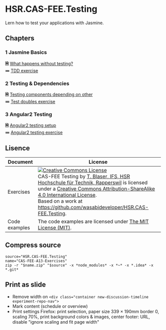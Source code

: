 # HSR.CAS-FEE.Testing
Lern how to test your applications with Jasmine.


## Chapters

### 1 Jasmine Basics

**🗎** [What happens without testing?](./basics/README.md)  
**≔** [TDD exercise](./basics/Exercise-Jasmine.md)

### 2 Testing & Dependencies

**🗎** [Testing components depending on other](./dependencies/README.md)  
**≔** [Test doubles exercise](./dependencies/Exercise-Doubles.md)

### 3 Angular2 Testing

**🗎** [Angular2 testing setup](./angular/README.md)  
**≔** [Angular2 testing exercise](./angular/Exercise-Angular2.md)


## Lisence

| Document | License |
| --- | --- |
| Exercises | <a rel="license" href="http://creativecommons.org/licenses/by-sa/4.0/"><img alt="Creative Commons License" style="border-width:0" src="https://i.creativecommons.org/l/by-sa/4.0/88x31.png" /></a><br /><span xmlns:dct="http://purl.org/dc/terms/" property="dct:title">CAS-FEE Testing</span> by <a xmlns:cc="http://creativecommons.org/ns#" href="www.ifs.hsr.ch" property="cc:attributionName" rel="cc:attributionURL"> T. Blaser, IFS, HSR Hochschule für Technik, Rapperswil</a> is licensed under a <a rel="license" href="http://creativecommons.org/licenses/by-sa/4.0/">Creative Commons Attribution-ShareAlike 4.0 International License</a>. <br />Based on a work at<a xmlns:dct="http://purl.org/dc/terms/" href="https://github.com/wasabideveloper/HSR.CAS-FEE.Testing" rel="dct:source">    https://github.com/wasabideveloper/HSR.CAS-FEE.Testing</a>. |
| Code examples | The code examples are licensed under [The MIT License (MIT)](./LICENSE). |


## Compress source

```shell
source="HSR.CAS-FEE.Testing"
name="CAS-FEE-A13-Exercises"
zip -r "$name.zip" "$source" -x *node_modules* -x *~* -x *.idea* -x *.git*
```


## Print as slide

* Remove width on `<div class="container new-discussion-timeline experiment-repo-nav">`
* Mark content (schedule or overview)
* Print settings Firefox: print selection, paper size 339 × 190mm border 0, scaling 70%, print background colors & images, center footer: URL, disable "ignore scaling and fit page width"
